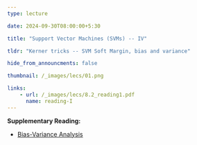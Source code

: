 ```yaml
---
type: lecture

date: 2024-09-30T08:00:00+5:30

title: "Support Vector Machines (SVMs) -- IV"

tldr: "Kerner tricks -- SVM Soft Margin, bias and variance"

hide_from_announcments: false

thumbnail: /_images/lecs/01.png

links: 
    - url: /_images/lecs/8.2_reading1.pdf
      name: reading-I
---
```

**Supplementary Reading:**
- [Bias-Variance Analysis](https://lcs2-iitd.github.io/ELL409-2401/_images/lecs/BiasVarianceAnalysis.pdf)

